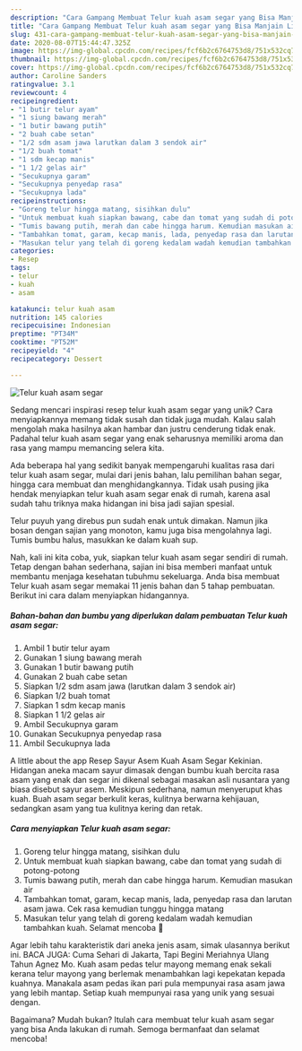 ```yaml
---
description: "Cara Gampang Membuat Telur kuah asam segar yang Bisa Manjain Lidah"
title: "Cara Gampang Membuat Telur kuah asam segar yang Bisa Manjain Lidah"
slug: 431-cara-gampang-membuat-telur-kuah-asam-segar-yang-bisa-manjain-lidah
date: 2020-08-07T15:44:47.325Z
image: https://img-global.cpcdn.com/recipes/fcf6b2c6764753d8/751x532cq70/telur-kuah-asam-segar-foto-resep-utama.jpg
thumbnail: https://img-global.cpcdn.com/recipes/fcf6b2c6764753d8/751x532cq70/telur-kuah-asam-segar-foto-resep-utama.jpg
cover: https://img-global.cpcdn.com/recipes/fcf6b2c6764753d8/751x532cq70/telur-kuah-asam-segar-foto-resep-utama.jpg
author: Caroline Sanders
ratingvalue: 3.1
reviewcount: 4
recipeingredient:
- "1 butir telur ayam"
- "1 siung bawang merah"
- "1 butir bawang putih"
- "2 buah cabe setan"
- "1/2 sdm asam jawa larutkan dalam 3 sendok air"
- "1/2 buah tomat"
- "1 sdm kecap manis"
- "1 1/2 gelas air"
- "Secukupnya garam"
- "Secukupnya penyedap rasa"
- "Secukupnya lada"
recipeinstructions:
- "Goreng telur hingga matang, sisihkan dulu"
- "Untuk membuat kuah siapkan bawang, cabe dan tomat yang sudah di potong-potong"
- "Tumis bawang putih, merah dan cabe hingga harum. Kemudian masukan air"
- "Tambahkan tomat, garam, kecap manis, lada, penyedap rasa dan larutan asam jawa. Cek rasa kemudian tunggu hingga matang"
- "Masukan telur yang telah di goreng kedalam wadah kemudian tambahkan kuah. Selamat mencoba 🐻"
categories:
- Resep
tags:
- telur
- kuah
- asam

katakunci: telur kuah asam 
nutrition: 145 calories
recipecuisine: Indonesian
preptime: "PT34M"
cooktime: "PT52M"
recipeyield: "4"
recipecategory: Dessert

---
```



![Telur kuah asam segar](https://img-global.cpcdn.com/recipes/fcf6b2c6764753d8/751x532cq70/telur-kuah-asam-segar-foto-resep-utama.jpg)

Sedang mencari inspirasi resep telur kuah asam segar yang unik? Cara menyiapkannya memang tidak susah dan tidak juga mudah. Kalau salah mengolah maka hasilnya akan hambar dan justru cenderung tidak enak. Padahal telur kuah asam segar yang enak seharusnya memiliki aroma dan rasa yang mampu memancing selera kita.

Ada beberapa hal yang sedikit banyak mempengaruhi kualitas rasa dari telur kuah asam segar, mulai dari jenis bahan, lalu pemilihan bahan segar, hingga cara membuat dan menghidangkannya. Tidak usah pusing jika hendak menyiapkan telur kuah asam segar enak di rumah, karena asal sudah tahu triknya maka hidangan ini bisa jadi sajian spesial.

Telur puyuh yang direbus pun sudah enak untuk dimakan. Namun jika bosan dengan sajian yang monoton, kamu juga bisa mengolahnya lagi. Tumis bumbu halus, masukkan ke dalam kuah sup.


Nah, kali ini kita coba, yuk, siapkan telur kuah asam segar sendiri di rumah. Tetap dengan bahan sederhana, sajian ini bisa memberi manfaat untuk membantu menjaga kesehatan tubuhmu sekeluarga. Anda bisa membuat Telur kuah asam segar memakai 11 jenis bahan dan 5 tahap pembuatan. Berikut ini cara dalam menyiapkan hidangannya.

<!--inarticleads1-->

##### Bahan-bahan dan bumbu yang diperlukan dalam pembuatan Telur kuah asam segar:

1. Ambil 1 butir telur ayam
1. Gunakan 1 siung bawang merah
1. Gunakan 1 butir bawang putih
1. Gunakan 2 buah cabe setan
1. Siapkan 1/2 sdm asam jawa (larutkan dalam 3 sendok air)
1. Siapkan 1/2 buah tomat
1. Siapkan 1 sdm kecap manis
1. Siapkan 1 1/2 gelas air
1. Ambil Secukupnya garam
1. Gunakan Secukupnya penyedap rasa
1. Ambil Secukupnya lada


A little about the app Resep Sayur Asem Kuah Asam Segar Kekinian. Hidangan aneka macam sayur dimasak dengan bumbu kuah bercita rasa asam yang enak dan segar ini dikenal sebagai masakan asli nusantara yang biasa disebut sayur asem. Meskipun sederhana, namun menyeruput khas kuah. Buah asam segar berkulit keras, kulitnya berwarna kehijauan, sedangkan asam yang tua kulitnya kering dan retak. 

<!--inarticleads2-->

##### Cara menyiapkan Telur kuah asam segar:

1. Goreng telur hingga matang, sisihkan dulu
1. Untuk membuat kuah siapkan bawang, cabe dan tomat yang sudah di potong-potong
1. Tumis bawang putih, merah dan cabe hingga harum. Kemudian masukan air
1. Tambahkan tomat, garam, kecap manis, lada, penyedap rasa dan larutan asam jawa. Cek rasa kemudian tunggu hingga matang
1. Masukan telur yang telah di goreng kedalam wadah kemudian tambahkan kuah. Selamat mencoba 🐻


Agar lebih tahu karakteristik dari aneka jenis asam, simak ulasannya berikut ini. BACA JUGA: Cuma Sehari di Jakarta, Tapi Begini Meriahnya Ulang Tahun Agnez Mo. Kuah asam pedas telur mayong memang enak sekali kerana telur mayong yang berlemak menambahkan lagi kepekatan kepada kuahnya. Manakala asam pedas ikan pari pula mempunyai rasa asam jawa yang lebih mantap. Setiap kuah mempunyai rasa yang unik yang sesuai dengan. 

Bagaimana? Mudah bukan? Itulah cara membuat telur kuah asam segar yang bisa Anda lakukan di rumah. Semoga bermanfaat dan selamat mencoba!
